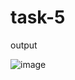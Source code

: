 # task-5
output

![image](https://github.com/amanraza202/task-5/assets/80668893/cf55d6b5-d48e-4621-9507-2d73cb22b2fc)

